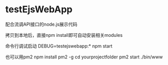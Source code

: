 # testEjsWebApp
配合流调API接口的node.js展示代码

拷贝到本地后，直接npm install即可自动安装相关modules

命令行调试启动
DEBUG=testejswebapp:* npm start

也可以用pm2
npm install pm2 -g
cd yourprojectfolder
pm2 start ./bin/www
